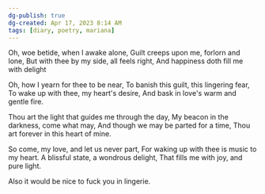 ```yaml
---
dg-publish: true
dg-created: Apr 17, 2023 8:14 AM
tags: [diary, poetry, mariana]
---
```


Oh, woe betide, when I awake alone,
Guilt creeps upon me, forlorn and lone,
But with thee by my side, all feels right,
And happiness doth fill me with delight

Oh, how I yearn for thee to be near,
To banish this guilt, this lingering fear,
To wake up with thee, my heart's desire,
And bask in love's warm and gentle fire.

Thou art the light that guides me through the day,
My beacon in the darkness, come what may,
And though we may be parted for a time,
Thou art forever in this heart of mine.

So come, my love, and let us never part,
For waking up with thee is music to my heart.
A blissful state, a wondrous delight,
That fills me with joy, and pure light.

Also it would be nice to fuck you in lingerie.